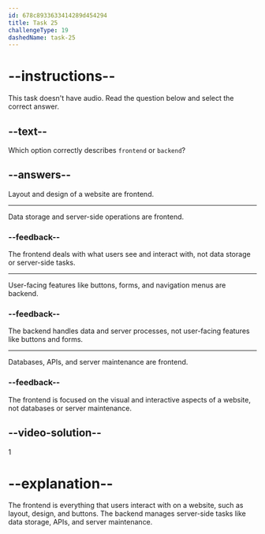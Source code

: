 ```yaml
---
id: 678c8933633414289d454294
title: Task 25
challengeType: 19
dashedName: task-25
---
```


# --instructions--

This task doesn't have audio. Read the question below and select the correct answer.

## --text--

Which option correctly describes `frontend` or `backend`?

## --answers--

Layout and design of a website are frontend.

---

Data storage and server-side operations are frontend.

### --feedback--

The frontend deals with what users see and interact with, not data storage or server-side tasks.

---

User-facing features like buttons, forms, and navigation menus are backend.

### --feedback--

The backend handles data and server processes, not user-facing features like buttons and forms.

---

Databases, APIs, and server maintenance are frontend.

### --feedback--

The frontend is focused on the visual and interactive aspects of a website, not databases or server maintenance.

## --video-solution--

1

# --explanation--

The frontend is everything that users interact with on a website, such as layout, design, and buttons. The backend manages server-side tasks like data storage, APIs, and server maintenance.
